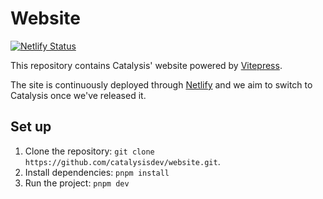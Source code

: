# Website

[![Netlify Status](https://api.netlify.com/api/v1/badges/29355b32-b260-4d29-a54c-7dc67ed6fda6/deploy-status)](https://app.netlify.com/sites/catalysis/deploys)


This repository contains Catalysis' website powered by [Vitepress](https://vitepress.vuejs.org/).

The site is continuously deployed through [Netlify](https://app.netlify.com/sites/catalysis/overview) and we aim to switch to Catalysis once we've released it.

## Set up

1. Clone the repository: `git clone https://github.com/catalysisdev/website.git`.
2. Install dependencies: `pnpm install`
3. Run the project: `pnpm dev`